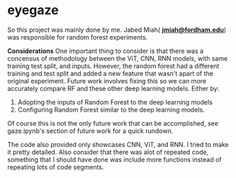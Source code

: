 # eyegaze

So this project was mainly done by me. Jabed Miah( **jmiah@fordham.edu**) was responsible for random forest experiments.

**Considerations**
One important thing to consider is that there was a concensus of methodology between the ViT, CNN, RNN models, with same training test split, and inputs. However, the random forest had a different training and test split and added a new feature that wasn't apart of the original experiment. Future work involves fixing this so we can more accurately compare RF and these other deep learning models. Either by:
1. Adopting the inputs of Random Forest to the deep learning models
2. Configuring Random Forest similar to the deep learning models.

Of course this is not the only future work that can be accomplished, see gaze.ipynb's section of future work for a quick rundown.

The code also provided only showcases CNN, ViT, and RNN. I tried to make it pretty detailed. Also consider that there was alot of repeated code, something that I should have done was include more functions instead of repeating lots of code segments. 
